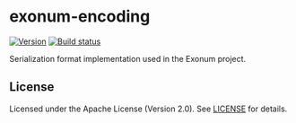 # exonum-encoding

[![Version][crates-io-image]][crates-io-url]
[![Build status][travis-image]][travis-url]

Serialization format implementation used in the Exonum project.

## License

Licensed under the Apache License (Version 2.0). See [LICENSE] for details.

[travis-image]: https://travis-ci.org/exonum/exonum.svg?branch=master
[travis-url]: https://travis-ci.org/exonum/exonum
[crates-io-image]: https://img.shields.io/crates/v/exonum-testkit.svg
[crates-io-url]: https://crates.io/crates/exonum-testkit
[LICENSE]: https://github.com/exonum/exonum/blob/master/LICENSE
